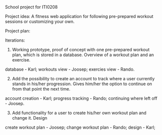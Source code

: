 School project for ITI0208


Project idea:
A fitness web application for following pre-prepared workout sessions or customizing your own.


Project plan:

Iterations:
1) Working prototype, proof of concept with one pre-prepared workout plan, which is stored in a database. Overview of a workout plan and an exercise.

database - Karl;
workouts view - Joosep;
exercies view - Rando.

2) Add the possibility to create an account to track where a user currently stands in his/her progression. Gives him/her the option to continue on from that point the next time.

account creation - Karl;
progress tracking - Rando;
continuing where left off - Joosep.

3) Add functionality for a user to create his/her own workout plan and change it. Design

create workout plan - Joosep;
change workout plan - Rando;
design - Karl;
